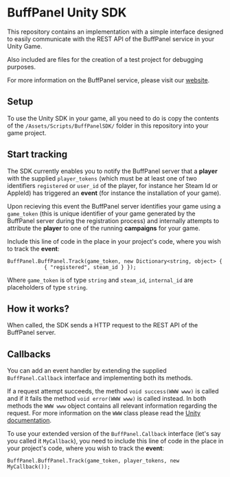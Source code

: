 # BuffPanel Unity SDK

This repository contains an implementation with a simple interface designed to easily communicate with the REST API of the BuffPanel service in your Unity Game.

Also included are files for the creation of a test project for debugging purposes.

For more information on the BuffPanel service, please visit our [website](http://BuffPanel.com/).

## Setup

To use the Unity SDK in your game, all you need to do is copy the contents of the `/Assets/Scripts/BuffPanelSDK/` folder in this repository into your game project.

## Start tracking

The SDK currently enables you to notify the BuffPanel server that a **player** with the supplied `player_tokens` (which must be at least one of two identifiers `registered` or `user_id` of the player, for instance her Steam Id or AppleId) has triggered an **event** (for instance the installation of your game).

Upon recieving this event the BuffPanel server identifies your game using a `game_token` (this is unique identifier of your game generated by the BuffPanel server during the registration process) and internally attempts to attribute the **player** to one of the running **campaigns** for your game.

Include this line of code in the place in your project's code, where you wish to track the **event**:

```
BuffPanel.BuffPanel.Track(game_token, new Dictionary<string, object> {
			{ "registered", steam_id } });
```

Where `game_token` is of type `string` and `steam_id`, `internal_id` are placeholders of type `string`.

## How it works?

When called, the SDK sends a HTTP request to the REST API of the BuffPanel server.

## Callbacks

You can add an event handler by extending the supplied `BuffPanel.Callback` interface and implementing both its methods.

If a request attempt succeeds, the method `void success(WWW www)` is called and if it fails the method `void error(WWW www)` is called instead. In both methods the `WWW www` object contains all relevant information regarding the request. For more information on the `WWW` class please read the [Unity documentation](http://docs.unity3d.com/ScriptReference/WWW.html).

To use your extended version of the `BuffPanel.Callback` interface (let's say you called it `MyCallback`), you need to include this line of code in the place in your project's code, where you wish to track the **event**:

```
BuffPanel.BuffPanel.Track(game_token, player_tokens, new MyCallback());
```
